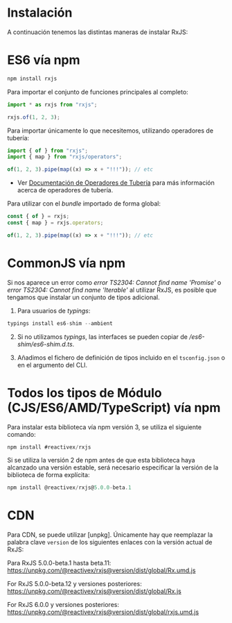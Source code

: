 # Instalación

A continuación tenemos las distintas maneras de instalar RxJS:

# ES6 vía npm

```javascript
npm install rxjs
```

Para importar el conjunto de funciones principales al completo:

```javascript
import * as rxjs from "rxjs";

rxjs.of(1, 2, 3);
```

Para importar únicamente lo que necesitemos, utilizando operadores de tubería:

```javascript
import { of } from "rxjs";
import { map } from "rxjs/operators";

of(1, 2, 3).pipe(map((x) => x + "!!!")); // etc
```

- Ver [Documentación de Operadores de Tubería]() para más información acerca de operadores de tubería.

Para utilizar con el _bundle_ importado de forma global:

```javascript
const { of } = rxjs;
const { map } = rxjs.operators;

of(1, 2, 3).pipe(map((x) => x + "!!!")); // etc
```

# CommonJS vía npm

Si nos aparece un error como _error TS2304: Cannot find name 'Promise'_ o _error TS2304: Cannot find name 'Iterable'_ al utilizar RxJS, es posible que tengamos que instalar un conjunto de tipos adicional.

1. Para usuarios de _typings_:

```javascript
typings install es6-shim --ambient
```

2. Si no utilizamos _typings_, las interfaces se pueden copiar de _/es6-shim/es6-shim.d.ts_.

3. Añadimos el fichero de definición de tipos incluido en el `tsconfig.json` o en el argumento del CLI.

# Todos los tipos de Módulo (CJS/ES6/AMD/TypeScript) vía npm

Para instalar esta biblioteca vía npm versión 3, se utiliza el siguiente comando:

```javascript
npm install #reactivex/rxjs
```

Si se utiliza la versión 2 de npm antes de que esta biblioteca haya alcanzado una versión estable, será necesario especificar la versión de la biblioteca de forma explícita:

```javascript
npm install @reactivex/rxjs@5.0.0-beta.1
```

# CDN

Para CDN, se puede utilizar [unpkg]. Únicamente hay que reemplazar la palabra clave `version` de los siguientes enlaces con la versión actual de RxJS:

Para RxJS 5.0.0-beta.1 hasta beta.11: https://unpkg.com/@reactivex/rxjs@version/dist/global/Rx.umd.js

For RxJS 5.0.0-beta.12 y versiones posteriores: https://unpkg.com/@reactivex/rxjs@version/dist/global/Rx.js

For RxJS 6.0.0 y versiones posteriores: https://unpkg.com/@reactivex/rxjs@version/dist/global/rxjs.umd.js

